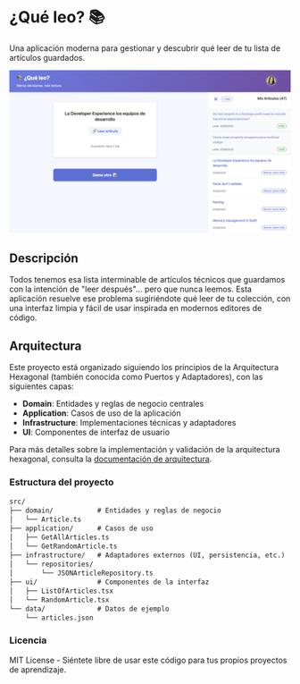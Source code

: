 # ¿Qué leo? 📚

Una aplicación moderna para gestionar y descubrir qué leer de tu lista de artículos guardados.

![¿Qué leo? App](./screenshots/app.png)

## Descripción

Todos tenemos esa lista interminable de artículos técnicos que guardamos con la intención de "leer después"... pero que nunca leemos. Esta aplicación resuelve ese problema sugiriéndote qué leer de tu colección, con una interfaz limpia y fácil de usar inspirada en modernos editores de código.

## Arquitectura

Este proyecto está organizado siguiendo los principios de la Arquitectura Hexagonal (también conocida como Puertos y Adaptadores), con las siguientes capas:

- **Domain**: Entidades y reglas de negocio centrales
- **Application**: Casos de uso de la aplicación
- **Infrastructure**: Implementaciones técnicas y adaptadores
- **UI**: Componentes de interfaz de usuario

Para más detalles sobre la implementación y validación de la arquitectura hexagonal, consulta la [documentación de arquitectura](./docs/HEXAGONAL_ARCHITECTURE.md).

### Estructura del proyecto

```
src/
├── domain/           # Entidades y reglas de negocio
│   └── Article.ts
├── application/      # Casos de uso
│   ├── GetAllArticles.ts
│   └── GetRandomArticle.ts
├── infrastructure/   # Adaptadores externos (UI, persistencia, etc.)
│   └── repositories/
│       └── JSONArticleRepository.ts
├── ui/               # Componentes de la interfaz
│   ├── ListOfArticles.tsx
│   └── RandomArticle.tsx
└── data/             # Datos de ejemplo
    └── articles.json
```


### Licencia

MIT License - Siéntete libre de usar este código para tus propios proyectos de aprendizaje.
